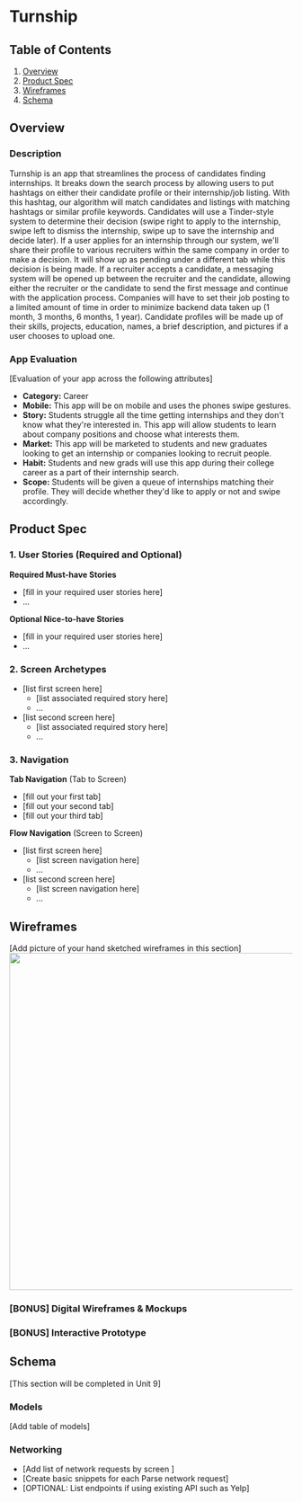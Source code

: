 # Turnship

## Table of Contents
1. [Overview](#Overview)
1. [Product Spec](#Product-Spec)
1. [Wireframes](#Wireframes)
2. [Schema](#Schema)

## Overview
### Description
Turnship is an app that streamlines the process of candidates finding internships. It breaks down the search process by allowing users to put hashtags on either their candidate profile or their internship/job listing. With this hashtag, our algorithm will match candidates and listings with matching hashtags or similar profile keywords. Candidates will use a Tinder-style system to determine their decision (swipe right to apply to the internship, swipe left to dismiss the internship, swipe up to save the internship and decide later). If a user applies for an internship through our system, we'll share their profile to various recruiters within the same company in order to make a decision. It will show up as pending under a different tab while this decision is being made. If a recruiter accepts a candidate, a messaging system will be opened up between the recruiter and the candidate, allowing either the recruiter or the candidate to send the first message and continue with the application process. Companies will have to set their job posting to a limited amount of time in order to minimize backend data taken up (1 month, 3 months, 6 months, 1 year). Candidate profiles will be made up of their skills, projects, education, names, a brief description, and pictures if a user chooses to upload one.

### App Evaluation
[Evaluation of your app across the following attributes]
- **Category:** Career
- **Mobile:** This app will be on mobile and uses the phones swipe gestures.
- **Story:** Students struggle all the time getting internships and they don't know what they're interested in. This app will allow students to learn about company positions and choose what interests them.
- **Market:** This app will be marketed to students and new graduates looking to get an internship or companies looking to recruit people.
- **Habit:** Students and new grads will use this app during their college career as a part of their internship search.
- **Scope:** Students will be given a queue of internships matching their profile. They will decide whether they'd like to apply or not and swipe accordingly.

## Product Spec

### 1. User Stories (Required and Optional)

**Required Must-have Stories**

* [fill in your required user stories here]
* ...

**Optional Nice-to-have Stories**

* [fill in your required user stories here]
* ...

### 2. Screen Archetypes

* [list first screen here]
   * [list associated required story here]
   * ...
* [list second screen here]
   * [list associated required story here]
   * ...

### 3. Navigation

**Tab Navigation** (Tab to Screen)

* [fill out your first tab]
* [fill out your second tab]
* [fill out your third tab]

**Flow Navigation** (Screen to Screen)

* [list first screen here]
   * [list screen navigation here]
   * ...
* [list second screen here]
   * [list screen navigation here]
   * ...

## Wireframes
[Add picture of your hand sketched wireframes in this section]
<img src="https://imgur.com/a/NZYSEVe" width=600>

### [BONUS] Digital Wireframes & Mockups

### [BONUS] Interactive Prototype

## Schema 
[This section will be completed in Unit 9]
### Models
[Add table of models]
### Networking
- [Add list of network requests by screen ]
- [Create basic snippets for each Parse network request]
- [OPTIONAL: List endpoints if using existing API such as Yelp]
